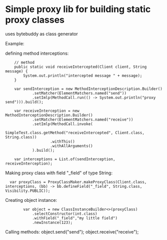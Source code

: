 # Simple proxy lib for building static proxy classes
uses bytebuddy as class generator

Example:

defining method interceptions:

        // method
        public static void receiveIntercepted(Client client, String message) {
            System.out.println("intercepted message " + message);
        }

        var sendInterception = new MethodInterceptionDescription.Builder()
                .setMatcher(ElementMatchers.named("send"))
                .setImlp(MethodCall.run(() -> System.out.println("proxy send"))).build();

        var receiveInterception = new MethodInterceptionDescription.Builder()
                .setMatcher(ElementMatchers.named("receive"))
                .setImlp(MethodCall.invoke(
                                SimpleTest.class.getMethod("receiveIntercepted", Client.class, String.class))
                        .withThis()
                        .withAllArguments()
                ).build();

        var interceptions = List.of(sendInterception, receiveInterception);

        
Making proxy class with field "_field" of type String:

      var proxyClass = ProxyClassMaker.makeProxyClass(Client.class, interceptions, (bb) -> bb.defineField("_field", String.class, Visibility.PUBLIC));

Creating object instance:

            var object = new ClassInstanceBuilder<>(proxyClass)
                .selectConstructor(int.class)
                .withField("_field","my little field")
                .newInstance(123);

Calling methods:
        object.send("send");
        object.receive("receive");



